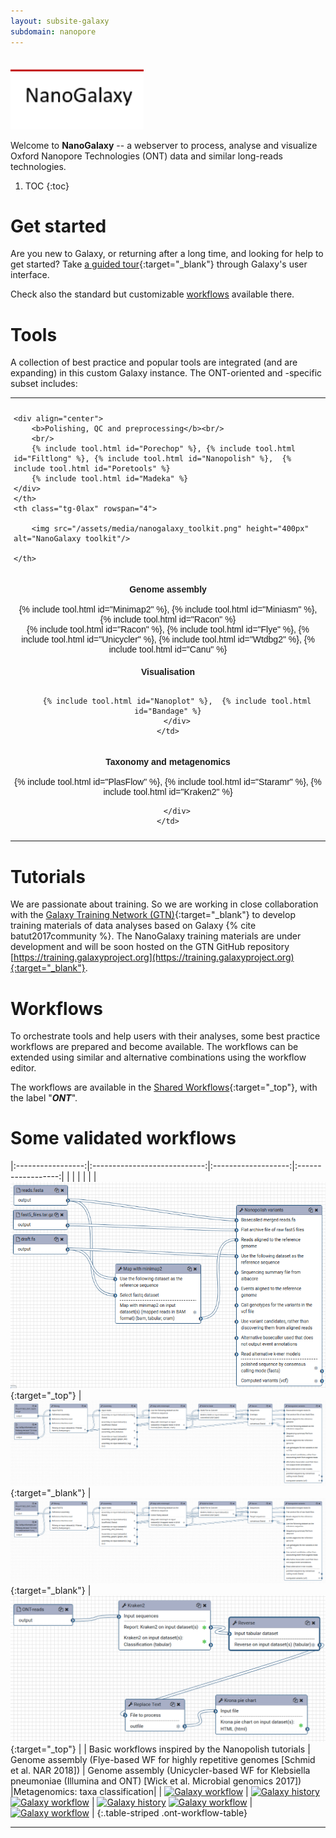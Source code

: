 ```yaml
---
layout: subsite-galaxy
subdomain: nanopore
---
```



<br/>
<img src="/assets/media/nanogalaxy_logo.png" height="100px" alt="NanoGalaxy logo"/>

Welcome to **NanoGalaxy**  -- a webserver to process, analyse and visualize Oxford Nanopore Technologies (ONT) data and similar long-reads technologies.


1. TOC
{:toc}


# Get started

Are you new to Galaxy, or returning after a long time, and looking for help to get started? Take [a guided tour](https://nanopore.usegalaxy.eu/tours/core.galaxy_ui){:target="_blank"} through Galaxy's user interface.

Check also the standard but customizable [workflows](#workflows) available there.

# Tools

A collection of best practice and popular tools are integrated (and are expanding) in this custom Galaxy instance. The ONT-oriented and -specific subset includes:

<style type="text/css">
.tg  {border-collapse:collapse;border-spacing:0;}
.tg td{font-family:Arial, sans-serif;font-size:14px;padding:10px 5px;border-style:solid;border-width:0px;overflow:hidden;word-break:normal;border-color:black;width:30%;}
.tg th{font-family:Arial, sans-serif;font-size:14px;font-weight:normal;padding:10px 5px;border-style:solid;border-width:0px;overflow:hidden;word-break:normal;border-color:black;}
.tg .tg-0lax{text-align:left;vertical-align:top}
</style>
<div align="center">
<table class="tg">
  <tr>
    <th class="tg-0lax">

    <div align="center">
        <b>Polishing, QC and preprocessing</b><br/>
        <br/>
        {% include tool.html id="Porechop" %}, {% include tool.html id="Filtlong" %}, {% include tool.html id="Nanopolish" %},  {% include tool.html id="Poretools" %}
        {% include tool.html id="Madeka" %}
    </div>
    </th>
    <th class="tg-0lax" rowspan="4">
    
        <img src="/assets/media/nanogalaxy_toolkit.png" height="400px" alt="NanoGalaxy toolkit"/>
    
    </th>
  </tr>
  <tr>
    <td class="tg-0lax">
        <div align="center"><b>Genome assembly</b><br/>
        <br/>
        {% include tool.html id="Minimap2" %}, {% include tool.html id="Miniasm" %}, {% include tool.html id="Racon" %}
        <br/>
        {% include tool.html id="Racon" %}, {% include tool.html id="Flye" %}, {% include tool.html id="Unicycler" %}, {% include tool.html id="Wtdbg2" %}, {% include tool.html id="Canu" %}
        </div>
    </td>
  </tr>

  <tr>
    <td class="tg-0lax">
        <div align="center"><b>Visualisation</b><br/>
        <br/>

        {% include tool.html id="Nanoplot" %},  {% include tool.html id="Bandage" %}
        </div>
    </td>
  </tr>
  <tr>
    <td class="tg-0lax">
        <div align="center"><b>Taxonomy and metagenomics</b><br/>
        <br/>
        {% include tool.html id="PlasFlow" %},  {% include tool.html id="Staramr" %},  {% include tool.html id="Kraken2" %}

        </div>
    </td>
  </tr>


</table>
</div>




# Tutorials

We are passionate about training. So we are working in close collaboration with the 
[Galaxy Training Network (GTN)](https://galaxyproject.org/teach/gtn/){:target="_blank"} to develop training materials of data analyses based
on Galaxy {% cite batut2017community %}. The NanoGalaxy training materials are under development and will be soon hosted on the
GTN GitHub repository [https://training.galaxyproject.org](https://training.galaxyproject.org){:target="_blank"}.


# Workflows

To orchestrate tools and help users with their analyses, some best practice workflows are prepared and become available.
The workflows can be extended using similar and alternative combinations using the workflow editor.

The workflows are available in the [Shared Workflows](https://nanopore.usegalaxy.eu/workflows/list_published){:target="_top"}, with the label "***ONT***".

# Some validated workflows

|:-----------------:|:----------------------------:|:-------------------:|:------------------:|
|                   |                              |                     |                    |
|  [![NanoGalaxy Nanopolish](/assets/media/nanogalaxy-nanopolish.png)](https://nanopore.usegalaxy.eu/u/milad/w/nanopolish-variants-tutorial){:target="_top"}                  | [![NanoGalaxy Ahrens](/assets/media/nanogalaxy-ahrens.png)](https://nanopore.usegalaxy.eu/u/milad/w/ont-assembly-flye-ahrens){:target="_blank"}                                 |  [![NanoGalaxy Wick ](/assets/media/nanogalaxy-ahrens.png)](https://nanopore.usegalaxy.eu/u/milad/w/ont-assembly-flye-ahrens){:target="_blank"} | [![NanoGalaxy Kraken](/assets/media/nanogalaxy-kraken.png)](https://nanopore.usegalaxy.eu/u/milad/w/metagenomics-krakan2){:target="_top"} |
|  Basic workflows inspired by the Nanopolish tutorials | Genome assembly (Flye-based WF for highly repetitive genomes [Schmid et al. NAR 2018]) | Genome assembly (Unicycler-based WF for Klebsiella pneumoniae (Illumina and ONT) [Wick et al.  Microbial genomics 2017])  |Metagenomics: taxa classification|
| [![Galaxy workflow](https://img.shields.io/static/v1?label=workflow&message=run&color=blue)](https://nanopore.usegalaxy.eu/u/milad/w/nanopolish-variants-tutorial)        |  [![Galaxy history](https://img.shields.io/static/v1?label=history&message=view&color=blue)](https://nanopore.usegalaxy.eu/u/milad/h/ahrens-nanopore-graphmap-minimap) [![Galaxy workflow](https://img.shields.io/static/v1?label=workflow&message=run&color=blue)](https://nanopore.usegalaxy.eu/u/milad/w/ont-assembly-flye-ahrens)                            |   [![Galaxy history](https://img.shields.io/static/v1?label=history&message=view&color=blue)](https://nanopore.usegalaxy.eu/u/milad/h/wick-etal) [![Galaxy workflow](https://img.shields.io/static/v1?label=workflow&message=run&color=blue)](https://nanopore.usegalaxy.eu/u/milad/h/wick-etal)      |    [![Galaxy workflow](https://img.shields.io/static/v1?label=workflow&message=run&color=blue)](https://nanopore.usegalaxy.eu/u/milad/w/metagenomics-krakan2)           |
{:.table-striped .ont-workflow-table}




------

